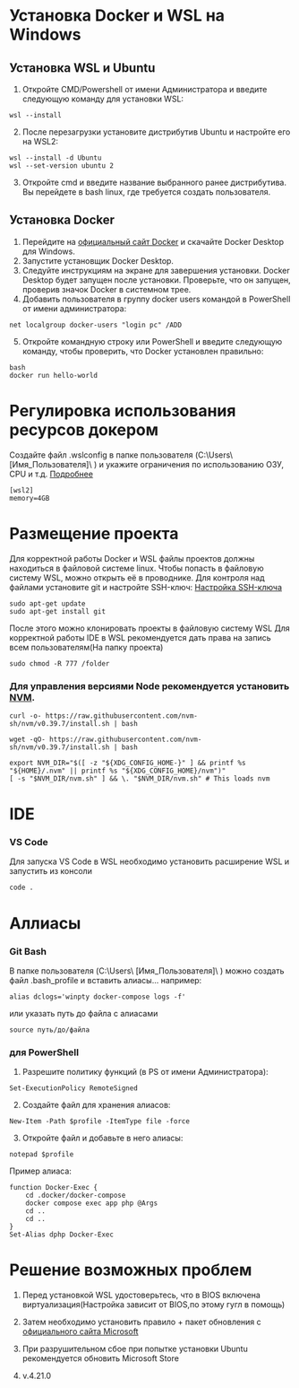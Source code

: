 # Установка Docker и WSL на Windows

## Установка WSL и Ubuntu

1. Откройте CMD/Powershell от имени Администратора и введите следующую команду для установки WSL:

```
wsl --install
```

2. После перезагрузки установите дистрибутив Ubuntu и настройте его на WSL2:

```
wsl --install -d Ubuntu
wsl --set-version ubuntu 2
```

3. Откройте cmd и введите название выбранного ранее дистрибутива. Вы перейдете в bash linux, где требуется создать пользователя.

## Установка Docker

1. Перейдите на [официальный сайт Docker](https://www.docker.com/products/docker-desktop) и скачайте Docker Desktop для Windows.
2. Запустите установщик Docker Desktop.
3. Следуйте инструкциям на экране для завершения установки. Docker Desktop будет запущен после установки. Проверьте, что он запущен, проверив значок Docker в системном трее.
4. Добавить пользователя в группу docker users командой в PowerShell от имени администратора:

```
net localgroup docker-users "login pc" /ADD
```

5. Откройте командную строку или PowerShell и введите следующую команду, чтобы проверить, что Docker установлен правильно:

```
bash
docker run hello-world
```

# Регулировка использования ресурсов докером

Создайте файл .wslconfig в папке пользователя (C:\Users\ [Имя_Пользователя]\ ) и укажите ограничения по использованию ОЗУ, CPU и т.д.
[Подробнее](https://learn.microsoft.com/en-us/windows/wsl/wsl-config#configure-global-options-with-wslconfig)

```
[wsl2]
memory=4GB
```

# Размещение проекта

Для корректной работы Docker и WSL файлы проектов должны находиться в файловой системе linux. Чтобы попасть в файловую систему WSL, можно открыть её в проводнике. Для контроля над файлами установите git и настройте SSH-ключ: [Настройка SSH-ключа](https://docs.github.com/en/authentication/connecting-to-github-with-ssh)

```
sudo apt-get update
sudo apt-get install git
```

После этого можно клонировать проекты в файловую систему WSL
Для корректной работы IDE в WSL рекомендуется дать права на запись всем пользователям(На папку проекта)

```
sudo chmod -R 777 /folder
```

### Для управления версиями Node рекомендуется установить [NVM](https://github.com/nvm-sh/nvm#installing-and-updating).

```
curl -o- https://raw.githubusercontent.com/nvm-sh/nvm/v0.39.7/install.sh | bash
```

```
wget -qO- https://raw.githubusercontent.com/nvm-sh/nvm/v0.39.7/install.sh | bash
```

```
export NVM_DIR="$([ -z "${XDG_CONFIG_HOME-}" ] && printf %s "${HOME}/.nvm" || printf %s "${XDG_CONFIG_HOME}/nvm")"
[ -s "$NVM_DIR/nvm.sh" ] && \. "$NVM_DIR/nvm.sh" # This loads nvm
```

# IDE

### VS Code

Для запуска VS Code в WSL необходимо установить расширение WSL и запустить из консоли

```
code .
```

# Аллиасы

### Git Bash

В папке пользователя (C:\Users\ [Имя_Пользователя]\ ) можно создать файл .bash_profile и вставить алиасы... например:

```
alias dclogs='winpty docker-compose logs -f'
```

или указать путь до файла с алиасами

```
source путь/до/файла
```

### для PowerShell

1. Разрешите политику функций (в PS от имени Администратора):

```
Set-ExecutionPolicy RemoteSigned
```

2. Создайте файл для хранения алиасов:

```
New-Item -Path $profile -ItemType file -force
```

3. Откройте файл и добавьте в него алиасы:

```
notepad $profile
```

Пример алиаса:

```
function Docker-Exec {
    cd .docker/docker-compose
    docker compose exec app php @Args
    cd ..
    cd ..
}
Set-Alias dphp Docker-Exec
```

# Решение возможных проблем

1. Перед установкой WSL удостоверьтесь, что в BIOS включена виртуализация(Настройка зависит от BIOS,по этому гугл в помощь)

2. Затем необходимо установить правило + пакет обновления с [официального сайта Microsoft](https://learn.microsoft.com/ru-ru/windows/wsl/install-manual#step-3---enable-virtual-machine-feature)

3. При разрушительном сбое при попытке установки Ubuntu рекомендуется обновить Microsoft Store

4. v.4.21.0
